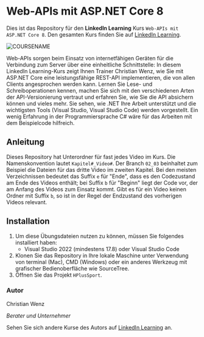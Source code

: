 # Web-APIs mit ASP.NET Core 8

Dies ist das Repository für den **LinkedIn Learning** Kurs `Web-APIs mit ASP.NET Core 8`. Den gesamten Kurs finden Sie auf [LinkedIn Learning][lil-course-url].

![COURSENAME][lil-thumbnail-url] 

Web-APIs sorgen beim Einsatz von internetfähigen Geräten für die Verbindung zum Server über eine einheitliche Schnittstelle: In diesem LinkedIn Learning-Kurs zeigt Ihnen Trainer Christian Wenz, wie Sie mit ASP.NET Core eine leistungsfähige REST-API implementieren, die von allen Clients angesprochen werden kann. Lernen Sie Lese- und Schreiboperationen kennen, machen Sie sich mit den verschiedenen Arten der API-Versionierung vertraut und erfahren Sie, wie Sie die API absichern können und vieles mehr. Sie sehen, wie .NET Ihre Arbeit unterstützt und die wichtigsten Tools (Visual Studio, Visual Studio Code) werden vorgestellt. Ein wenig Erfahrung in der Programmiersprache C# wäre für das Arbeiten mit dem Beispielcode hilfreich.

## Anleitung

Dieses Repository hat Unterordner für fast jedes Video im Kurs. Die Namenskonvention lautet `Kapitel#_Video#`. Der Branch `02_03` beinhaltet zum Beispiel die Dateien für das dritte Video im zweiten Kapitel. Bei den meisten Verzeichnissen bedeutet das Suffix `e` für "Ende", dass es den Codezustand am Ende des Videos enthält; bei Suffix `b` für "Beginn" liegt der Code vor, der am Anfang des Videos zum Einsatz kommt. Gibt es für ein Video keinen Ordner mit Suffix `b`, so ist in der Regel der Endzustand des vorherigen Videos relevant.

## Installation

1. Um diese Übungsdateien nutzen zu können, müssen Sie folgendes installiert haben:
   - Visual Studio 2022 (mindestens 17.8) oder Visual Studio Code
2. Klonen Sie das Repository in Ihre lokale Maschine unter Verwendung von terminal (Mac), CMD (Windows) oder ein anderes Werkzeug mit grafischer Bedienoberfläche wie SourceTree.
3. Öffnen Sie das Projekt `HPlusSport`.

### Autor

Christian Wenz

_Berater und Unternehmer_

Sehen Sie sich andere Kurse des Autors auf [LinkedIn Learning](https://www.linkedin.com/learning/instructors/christian-wenz) an.

[0]: # (Replace these placeholder URLs with actual course URLs)
[lil-course-url]: https://www.linkedin.com/learning/web-apis-mit-asp-dot-net-core-8
[lil-thumbnail-url]: https://media.licdn.com/dms/image/D560DAQHIWYfFJwlGQQ/learning-public-crop_675_1200/0/1711649030927?e=2147483647&v=beta&t=hAhQehMQDnfvfmUVXohYoknC_UeQmQBs4ylk_5B6IGE
